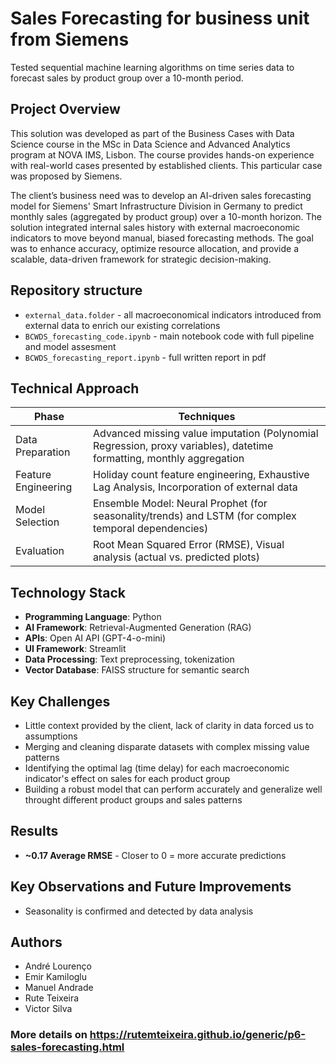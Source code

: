 # Sales Forecasting for business unit from Siemens

Tested sequential machine learning algorithms on time series data to forecast sales by product group over a 10-month period.

## Project Overview

This solution was developed as part of the Business Cases with Data Science course in the MSc in Data Science and Advanced Analytics program at NOVA IMS, Lisbon. The course provides hands-on experience with real-world cases presented by established clients. This particular case was proposed by Siemens. <br>

The client’s business need was to develop an AI-driven sales forecasting model for Siemens' Smart Infrastructure Division in Germany to predict monthly sales (aggregated by product group) over a 10-month horizon. The solution integrated internal sales history with external macroeconomic indicators to move beyond manual, biased forecasting methods. The goal was to enhance accuracy, optimize resource allocation, and provide a scalable, data-driven framework for strategic decision-making.

## Repository structure
- `external_data.folder` - all macroeconomical indicators introduced from external data to enrich our existing correlations
- `BCWDS_forecasting_code.ipynb` - main notebook code with full pipeline and model assesment
- `BCWDS_forecasting_report.ipynb` - full written report in pdf

 
## Technical Approach

| Phase              |	          Techniques                                                                                                  |
|--------------------|---------------------------------------------------------------------------------------------------------------------- |
|Data Preparation    | Advanced missing value imputation (Polynomial Regression, proxy variables), datetime formatting, monthly aggregation  |
|Feature Engineering | Holiday count feature engineering, Exhaustive Lag Analysis, Incorporation of external data                            |
|Model Selection     | Ensemble Model: Neural Prophet (for seasonality/trends) and LSTM (for complex temporal dependencies)                  |
|Evaluation	         | Root Mean Squared Error (RMSE), Visual analysis (actual vs. predicted plots)                                          |



## Technology Stack

- **Programming Language**: Python
- **AI Framework**: Retrieval-Augmented Generation (RAG)
- **APIs**: Open AI API (GPT-4-o-mini)
- **UI Framework**: Streamlit
- **Data Processing**: Text preprocessing, tokenization
- **Vector Database**: FAISS structure for semantic search
  

## Key Challenges
- Little context provided by the client, lack of clarity in data forced us to assumptions
- Merging and cleaning disparate datasets with complex missing value patterns
- Identifying the optimal lag (time delay) for each macroeconomic indicator's effect on sales for each product group
- Building a robust model that can perform accurately and generalize well throught different product groups and sales patterns

 
## Results
- **~0.17 Average RMSE** - Closer to 0 = more accurate predictions


## Key Observations and Future Improvements
- Seasonality is confirmed and detected by data analysis


## Authors
- André Lourenço
- Emir Kamiloglu
- Manuel Andrade
- Rute Teixeira
- Victor Silva

### More details on https://rutemteixeira.github.io/generic/p6-sales-forecasting.html
